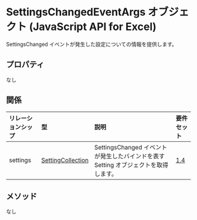 # <a name="settingschangedeventargs-object-javascript-api-for-excel"></a>SettingsChangedEventArgs オブジェクト (JavaScript API for Excel)

SettingsChanged イベントが発生した設定についての情報を提供します。

## <a name="properties"></a>プロパティ

なし

## <a name="relationships"></a>関係
| リレーションシップ | 型    |説明| 要件セット|
|:---------------|:--------|:----------|:----|
|settings|[SettingCollection](settingcollection.md)|SettingsChanged イベントが発生したバインドを表す Setting オブジェクトを取得します。|[1.4](../requirement-sets/excel-api-requirement-sets.md)|

## <a name="methods"></a>メソッド
なし

